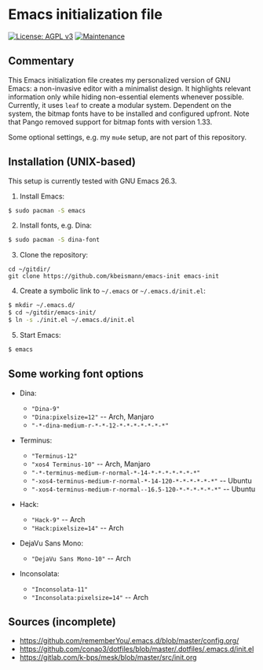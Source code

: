 # Emacs initialization file

[![License: AGPL v3](https://img.shields.io/badge/License-AGPL%20v3-blue.svg)](https://www.gnu.org/licenses/agpl-3.0)
[![Maintenance](https://img.shields.io/badge/Maintained%3F-yes-green.svg)](https://GitHub.com/Naereen/StrapDown.js/graphs/commit-activity)


## Commentary

This Emacs initialization file creates my personalized version of GNU Emacs: a
non-invasive editor with a minimalist design.  It highlights relevant
information only while hiding non-essential elements whenever possible.
Currently, it uses `leaf` to create a modular system.  Dependent on the
system, the bitmap fonts have to be installed and configured upfront.  Note
that Pango removed support for bitmap fonts with version 1.33.

Some optional settings, e.g. my `mu4e` setup, are not part of this repository.


## Installation (UNIX-based)

This setup is currently tested with GNU Emacs 26.3.

1. Install Emacs:
```bash
$ sudo pacman -S emacs
```
2. Install fonts, e.g. Dina:
```bash
$ sudo pacman -S dina-font
```
3. Clone the repository:
```
cd ~/gitdir/
git clone https://github.com/kbeismann/emacs-init emacs-init
```
4. Create a symbolic link to `~/.emacs` or
  `~/.emacs.d/init.el`:
```bash
$ mkdir ~/.emacs.d/
$ cd ~/gitdir/emacs-init/
$ ln -s ./init.el ~/.emacs.d/init.el
```
5. Start Emacs:
```bash
$ emacs
```


## Some working font options

* Dina:
  * `"Dina-9"`
  * `"Dina:pixelsize=12"` -- Arch, Manjaro
  * `"-*-dina-medium-r-*-*-12-*-*-*-*-*-*-*"`

* Terminus:
  * `"Terminus-12"`
  * `"xos4 Terminus-10"` -- Arch, Manjaro
  * `"-*-terminus-medium-r-normal-*-14-*-*-*-*-*-*-*"`
  * `"-xos4-terminus-medium-r-normal-*-14-120-*-*-*-*-*-*"` -- Ubuntu
  * `"-xos4-terminus-medium-r-normal--16.5-120-*-*-*-*-*-*"` -- Ubuntu

* Hack:
  * `"Hack-9"` -- Arch
  * `"Hack:pixelsize=14"` -- Arch

* DejaVu Sans Mono:
  * `"DejaVu Sans Mono-10"` -- Arch

* Inconsolata:
  * `"Inconsolata-11"`
  * `"Inconsolata:pixelsize=14"` -- Arch


## Sources (incomplete)

* https://github.com/rememberYou/.emacs.d/blob/master/config.org/
* https://github.com/conao3/dotfiles/blob/master/.dotfiles/.emacs.d/init.el
* https://gitlab.com/k-bps/mesk/blob/master/src/init.org
